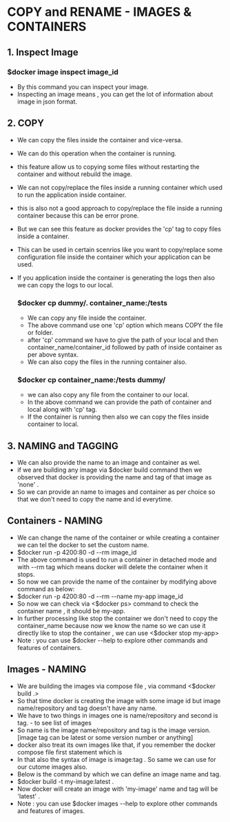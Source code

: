 # COPY and RENAME - IMAGES & CONTAINERS

## 1. Inspect Image
  ### $docker image inspect image_id 
  - By this command you can inspect your image.
  - Inspecting an image means , you can get the lot of information about image in json format.

## 2. COPY 
- We can copy the files inside the container and vice-versa.
- We can do this operation when the container is running.
- this feature allow us to copying some files without restarting the container and without rebuild the image.
- We can not copy/replace the files inside a running container which used to run the application inside container.
- this is also not a good approach to copy/replace the file inside a running container because this can be error prone.
- But we can see this feature as docker provides the 'cp' tag to copy files inside a container.
- This can be used in certain scenrios like you want to copy/replace some configuration file inside the container which your application can be used.
- If you application inside the container is generating the logs then also we can copy the logs to our local.

  ### $docker cp dummy/. container_name:/tests
  - We can copy any file inside the container.
  - The above command use one 'cp' option which means COPY the file or folder.
  - after 'cp' command we have to give the path of your local and then container_name/container_id followed by path of inside container as per above syntax.
  - We can also copy the files in the running container also. 

  ### $docker cp container_name:/tests dummy/
  - we can also copy any file from the container to our local.
  - In the above command we can provide the path of container and local along with 'cp' tag.
  - If the container is running then also we can copy the files inside container to local.

## 3. NAMING and TAGGING
- We can also provide the name to an image and container as wel.
- if we are building any image via $docker build command then we observed that docker is providing the name and tag of that image as 'none' .
- So we can provide an name to images and container as per choice so that we don't need to copy the name and id everytime.

## Containers -  NAMING
- We can change the name of the container or while creating a container we can tel the docker to set the custom name.
- $docker run -p 4200:80 -d --rm image_id
- The above command is used to run a container in detached mode and with --rm tag which means docker will delete the container when it stops.
- So now we can provide the name of the container by modifying above command as below:
- $docker run -p 4200:80 -d --rm --name my-app image_id
- So now we can check via <$docker ps> command to check the container name , it should be my-app.
- In further processing like stop the container we don't need to copy the container_name because now we know the name
so we can use it directly like to stop the container , we can use <$docker stop my-app>
- Note : you can use $docker --help to explore other commands and features of containers.

## Images -  NAMING
- We are building the images via compose file , via command <$docker build .>
- So that time docker is creating the image with some image id but image name/repository and tag doesn't have any name.
- We have to two things in images one is name/repository and second is tag. <docker images> - to see list of images
- So name is the image name/repository and tag is the image version.[image tag can be latest or some version number or anything]
- docker also treat its own images like that, if you remember the docker compose file first statement which is 
  <FROM node:12>
- In that also the syntax of image is image:tag . So same we can use for our cutome images also.
- Below is the command by which we can define an image name and tag.
- $docker build -t my-image:latest .
- Now docker will create an image with 'my-image' name and tag will be 'latest' .
- Note : you can use $docker images --help to explore other commands and features of images.

  